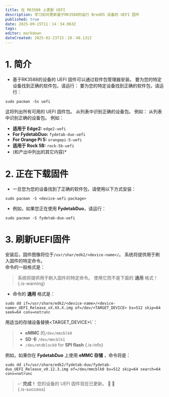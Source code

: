```yaml
---
title: 在 RK3588 上更新 UEFI
description: 学习如何更新基于RK3588的运行 BredOS 设备的 UEFI 固件
published: true
date: 2025-09-15T11：14：54.063Z
tags:
editor: markdown
dateCreated: 2025-02-23T15：28：48.131Z
---
```


# 1. 简介

- 基于RK3588的设备的 UEFI 固件可以通过软件包管理器安装。 要为您的特定设备找到正确的软件包，请运行： 要为您的特定设备找到正确的软件包，请运行：

```
sudo pacman -Ss uefi
```

这将列出所有可用的 UEFI 固件包。 从列表中识别正确的设备包。 例如： 从列表中识别正确的设备包。 例如：

- **适用于 Edge2:** `edge2-uefi`
- **For FydetabDuo:** `fydetab-duo-uefi`
- **For Orange Pi 5:** `orangepi-5-uefi`
- **适用于 Rock 5B:** `rock-5b-uefi`
- (和产出中列出的其它内容)\*

# 2. 正在下载固件

- 一旦您为您的设备找到了正确的软件包，请使用以下方式安装：

```
sudo pacman -S <device-uefi-package>
```

- 例如，如果您正在使用 **FydetabDuo**，请运行：

```
sudo pacman -S fydetab-duo-uefi
```

# 3. 刷新UEFI固件

安装后，固件图像将位于`/usr/shar/edk2/<device-name>/`。 系统将提供用于刷入固件的特定命令。\
命令的一般格式是：

> 系统将提供用于刷入固件的特定命令。 使用它而不是下面的 **通用** 格式！
> {.is-warning}

- 命令的 **通用** 格式是：

```
sudo dd if=/usr/share/edk2/<device-name>/<device-name>_UEFI_Release_vX.XX.X.img of=/dev/<TARGET_DEVICE> bs=512 skip=64 seek=64 conv=notrunc
```

用适当的存储设备替换<TARGET_DEVICE>\\`：

> - **eMMC** 的`/dev/mmcblk0`
> - **SD 卡** `/dev/mmcblk1`
> - `/dev/mtdblock0` for **SPI flash**
>   {.is-info}

例如，如果你在 **FydetabDuo** 上使用 **eMMC 存储** ，命令将是：

```
sudo dd if=/usr/share/edk2/fydetab-duo/fydetab-duo_UEFI_Release_v0.12.3.img of=/dev/mmcblk0 bs=512 skip=64 search=64 conv=notrunc
```

> ✅ **完成！** 您的设备的 UEFI 固件现在已更新。 🚀 🚀\
> {.is-success}

